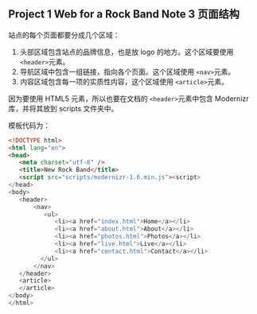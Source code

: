 ## Project 1 Web for a Rock Band Note 3 页面结构

站点的每个页面都要分成几个区域：

1. 头部区域包含站点的品牌信息，也是放 logo 的地方。这个区域要使用 `<header>`元素。
2. 导航区域中包含一组链接，指向各个页面。这个区域使用 `<nav>`元素。
3. 内容区域包含每一项的实质性内容，这个区域使用 `<article>`元素。

因为要使用 HTML5 元素，所以也要在文档的 `<header>`元素中包含 Modernizr 库，并将其放到 scripts 文件夹中。

模板代码为：

```html
<!DOCTYPE html>
<html lang="en">
<head>
   <meta charset="utf-8" />
   <title>New Rock Band</title>
   <script src="scripts/modernizr-1.6.min.js"><script>
</head>
<body>
   <header>
       <nav>
	      <ul>
		     <li><a href="index.html">Home</a></li>
			 <li><a href="about.html">About</a></li>
			 <li><a href="photos.html">Photos</a></li>
			 <li><a href="live.html">Live</a></li>
			 <li><a href="contact.html">Contact</a></li>
         </ul>
	   </nav>
   </header>
   <article>
   </article>
</body>
</html>
```

